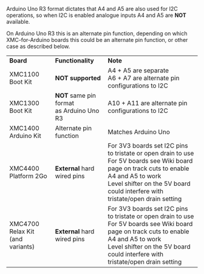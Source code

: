Arduino Uno R3 format dictates that A4 and A5 are also used for I2C operations, so when I2C is enabled analogue inputs A4 and A5 are **NOT** available.

On Arduino Uno R3 this is an alternate pin function, depending on which XMC-for-Arduino boards this could be an alternate pin function, or other case as described below.
<table>
 <tr>
  <td><b>Board</b></td>
  <td><b>Functionality</b></td>
  <td><b>Note</b></td>
 </tr>
 <tr>
  <td>XMC1100 Boot Kit</td>
  <td><b>NOT supported</b></td>
  <td>A4 + A5 are separate<br>A6 + A7 are alternate pin configurations to I2C</td>
 </tr>
 <tr>
  <td>XMC1300 Boot Kit</td>
  <td><b>NOT</b> same pin format<br> as Arduino Uno R3</td>
  <td>A10 + A11 are alternate pin configurations to I2C</td>
 </tr>
 <tr>
  <td>XMC1400 Arduino Kit</td>
  <td>Alternate pin function</td>
  <td>Matches Arduino Uno</td>
 </tr>
 <tr>
  <td>XMC4400 Platform 2Go</td>
  <td><b>External</b> hard wired pins</td>
  <td>For 3V3 boards set I2C pins to tristate or open drain to use<br>
      For 5V boards see Wiki board page on track cuts to enable A4 and A5 to work<br>
      Level shifter on the 5V board could interfere with tristate/open drain setting
 </td>
 </tr>
  <tr>
  <td>XMC4700 Relax Kit<br>(and variants)</td>
  <td><b>External</b> hard wired pins</td>
  <td>For 3V3 boards set I2C pins to tristate or open drain to use<br>
      For 5V boards see Wiki board page on track cuts to enable A4 and A5 to work<br>
      Level shifter on the 5V board could interfere with tristate/open drain setting
 </td>
 </tr>
</table>
